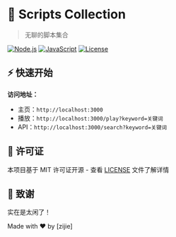 # 🚀 Scripts Collection

> 无聊的脚本集合

[![Node.js](https://img.shields.io/badge/Node.js-43853D?style=for-the-badge&logo=node.js&logoColor=white)](https://nodejs.org/)
[![JavaScript](https://img.shields.io/badge/JavaScript-F7DF1E?style=for-the-badge&logo=javascript&logoColor=black)](https://developer.mozilla.org/en-US/docs/Web/JavaScript)
[![License](https://img.shields.io/badge/License-MIT-blue.svg?style=for-the-badge)](LICENSE)

## ⚡ 快速开始

**访问地址：**

- 主页：`http://localhost:3000`
- 播放：`http://localhost:3000/play?keyword=关键词`
- API：`http://localhost:3000/search?keyword=关键词`

## 📄 许可证

本项目基于 MIT 许可证开源 - 查看 [LICENSE](LICENSE) 文件了解详情

## 🙏 致谢

实在是太闲了！

Made with ❤️ by [zijie]
